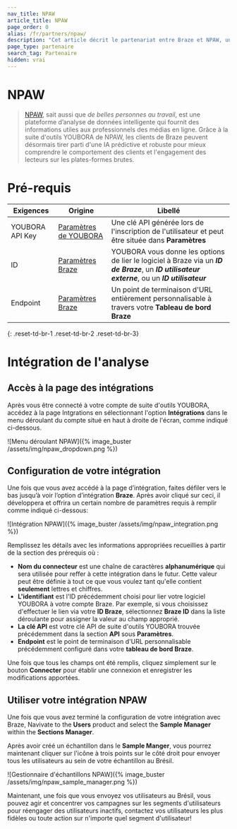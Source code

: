 ```yaml
---
nav_title: NPAW
article_title: NPAW
page_order: 0
alias: /fr/partners/npaw/
description: "Cet article décrit le partenariat entre Braze et NPAW, une plate-forme d'analyse de données intelligente qui fournit des informations utiles aux professionnels des médias en ligne."
page_type: partenaire
search_tag: Partenaire
hidden: vrai
---
```


# NPAW

> [NPAW](https://nicepeopleatwork.com/), sait aussi que _de belles personnes au travail_, est une plateforme d’analyse de données intelligente qui fournit des informations utiles aux professionnels des médias en ligne. Grâce à la suite d'outils YOUBORA de NPAW, les clients de Braze peuvent désormais tirer parti d'une IA prédictive et robuste pour mieux comprendre le comportement des clients et l'engagement des lecteurs sur les plates-formes brutes.

# Pré-requis

| Exigences       | Origine                                                                   | Libellé                                                                                                                                          |
| --------------- | ------------------------------------------------------------------------- | ------------------------------------------------------------------------------------------------------------------------------------------------ |
| YOUBORA API Key | [Paramètres de YOUBORA](https://youbora.nicepeopleatwork.com/users/login) | Une clé API générée lors de l'inscription de l'utilisateur et peut être située dans **Paramètres**                                               |
| ID              | [Paramètres Braze](https://dashboard.braze.com/sign_in)                   | YOUBORA vous donne les options de lier le logiciel à Braze via un ***ID de Braze***, un ***ID utilisateur externe***, ou un ***ID utilisateur*** |
| Endpoint        | [Paramètres Braze](https://dashboard.braze.com/sign_in)                   | Un point de terminaison d'URL entièrement personnalisable à travers votre **Tableau de bord Braze**                                              |
{: .reset-td-br-1 .reset-td-br-2 .reset-td-br-3}

# Intégration de l'analyse

## Accès à la page des intégrations

Après vous être connecté à votre compte de suite d'outils YOUBORA, accédez à la page Intgrations en sélectionnant l'option **Intégrations** dans le menu déroulant du compte situé en haut à droite de l'écran, comme indiqué ci-dessous.

![Menu déroulant NPAW]({% image_buster /assets/img/npaw_dropdown.png %})

## Configuration de votre intégration

Une fois que vous avez accédé à la page d’intégration, faites défiler vers le bas jusqu’à voir l’option d’intégration **Braze**. Après avoir cliqué sur ceci, il développera et offrira un certain nombre de paramètres requis à remplir comme indiqué ci-dessous:

![Intégration NPAW]({% image_buster /assets/img/npaw_integration.png %})

Remplissez les détails avec les informations appropriées recueillies à partir de la section des prérequis où :
* **Nom du connecteur** est une chaîne de caractères **alphanumérique** qui sera utilisée pour reffer à cette intégration dans le futur. Cette valeur peut être définie à tout ce que vous voulez tant qu'elle contient **seulement** lettres et chiffres.
* **L'identifiant** est l'ID précédemment choisi pour lier votre logiciel YOUBORA à votre compte Braze. Par exemple, si vous choisissez d'effectuer le lien via votre **ID Braze**, sélectionnez **Braze ID** dans la liste déroulante pour assigner la valeur au champ approprié.
* **La clé API** est votre clé API de suite d'outils YOUBORA trouvée précédemment dans la section **API** sous **Paramètres**.
* **Endpoint** est le point de terminaison d'URL personnalisable précédemment configuré dans votre **tableau de bord Braze**.

Une fois que tous les champs ont été remplis, cliquez simplement sur le bouton **Connecter** pour établir une connexion et enregistrer les modifications apportées.

## Utiliser votre intégration NPAW

Une fois que vous avez terminé la configuration de votre intégration avec Braze, Navivate to the **Users** product and select the **Sample Manager** within the **Sections Manager**.

Après avoir créé un échantillon dans le **Sample Manger**, vous pourrez maintenant cliquer sur l'icône à trois points sur le côté droit pour envoyer tous les utilisateurs au sein de votre échantillon au Brésil.

![Gestionnaire d'échantillons NPAW]({% image_buster /assets/img/npaw_sample_manager.png %})

Maintenant, une fois que vous envoyez vos utilisateurs au Brésil, vous pouvez agir et concentrer vos campagnes sur les segments d'utilisateurs pour réengager des utilisateurs inactifs, contactez vos utilisateurs les plus fidèles ou toute action sur n'importe quel segment d'utilisateur!
